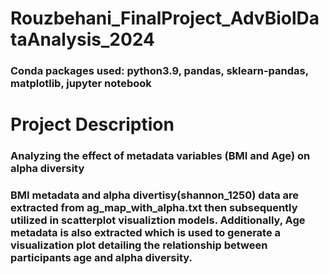 # Rouzbehani_FinalProject_AdvBiolDataAnalysis_2024
### Conda packages used: python3.9, pandas, sklearn-pandas, matplotlib, jupyter notebook

# Project Description
### Analyzing the effect of metadata variables (BMI and Age) on alpha diversity

### BMI metadata and alpha divertisy(shannon_1250) data are extracted from ag_map_with_alpha.txt then subsequently utilized in scatterplot visualiztion models. Additionally, Age metadata is also extracted which is used to generate a visualization plot detailing the relationship between participants age and alpha diversity.      
